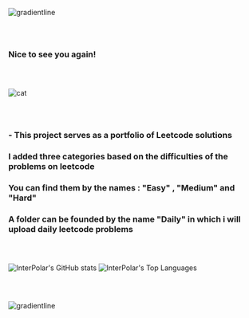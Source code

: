 ![gradientline](https://github.com/BruhDevel/BruhDevel/assets/118571561/27bbba80-4095-498c-9550-bdf39dc74ebf)
### ‎ 
### Nice to see you again!
### ‎ 
![cat](https://github.com/BruhDevel/Leetcode/assets/118571561/becfe37e-b855-4e9b-9403-17d7794639ae)
### ‎ 
### - This project serves as a portfolio of Leetcode solutions
### I added three categories based on the difficulties of the problems on leetcode
### You can find them by the names : "Easy" , "Medium" and "Hard"
### A folder can be founded by the name "Daily" in which i will upload daily leetcode problems
### ‎ ‎ 
![InterPolar's GitHub stats](https://github-readme-stats.vercel.app/api?username=BruhDevel&theme=dracula) ![InterPolar's Top Languages](https://github-readme-stats.vercel.app/api/top-langs/?username=BruhDevel&theme=dracula)
### ‎ 
![gradientline](https://github.com/BruhDevel/BruhDevel/assets/118571561/27bbba80-4095-498c-9550-bdf39dc74ebf)
